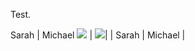 Test.




Sarah | Michael
<img src="https://i0.wp.com/www.singletary.org/wp-content/uploads/2021/04/1516349470403.jpg?resize=300%2C300&ssl=1"> | <img src="https://i0.wp.com/www.singletary.org/wp-content/uploads/2021/04/1517707218044.jpg?resize=300%2C300&ssl=1">|
| Sarah | Michael |
